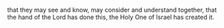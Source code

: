 that they may see and know, may consider and understand together, that the hand of the Lord has done this, the Holy One of Israel has created it.
